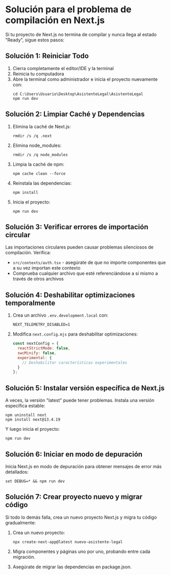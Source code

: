 # Solución para el problema de compilación en Next.js

Si tu proyecto de Next.js no termina de compilar y nunca llega al estado "Ready", sigue estos pasos:

## Solución 1: Reiniciar Todo

1. Cierra completamente el editor/IDE y la terminal
2. Reinicia tu computadora
3. Abre la terminal como administrador e inicia el proyecto nuevamente con:
   ```
   cd C:\Users\Usuario\Desktop\AsistenteLegal\AsistenteLegal
   npm run dev
   ```

## Solución 2: Limpiar Caché y Dependencias

1. Elimina la caché de Next.js:
   ```
   rmdir /s /q .next
   ```
   
2. Elimina node_modules:
   ```
   rmdir /s /q node_modules
   ```
   
3. Limpia la caché de npm:
   ```
   npm cache clean --force
   ```
   
4. Reinstala las dependencias:
   ```
   npm install
   ```
   
5. Inicia el proyecto:
   ```
   npm run dev
   ```

## Solución 3: Verificar errores de importación circular

Las importaciones circulares pueden causar problemas silenciosos de compilación. Verifica:

- `src/contexts/auth.tsx` - asegúrate de que no importe componentes que a su vez importan este contexto
- Comprueba cualquier archivo que esté referenciándose a sí mismo a través de otros archivos

## Solución 4: Deshabilitar optimizaciones temporalmente

1. Crea un archivo `.env.development.local` con:
   ```
   NEXT_TELEMETRY_DISABLED=1
   ```

2. Modifica `next.config.mjs` para deshabilitar optimizaciones:
   ```js
   const nextConfig = {
     reactStrictMode: false,
     swcMinify: false,
     experimental: {
       // Deshabilitar características experimentales
     }
   };
   ```

## Solución 5: Instalar versión específica de Next.js

A veces, la versión "latest" puede tener problemas. Instala una versión específica estable:

```
npm uninstall next
npm install next@13.4.19
```

Y luego inicia el proyecto:
```
npm run dev
```

## Solución 6: Iniciar en modo de depuración

Inicia Next.js en modo de depuración para obtener mensajes de error más detallados:

```
set DEBUG=* && npm run dev
```

## Solución 7: Crear proyecto nuevo y migrar código

Si todo lo demás falla, crea un nuevo proyecto Next.js y migra tu código gradualmente:

1. Crea un nuevo proyecto:
   ```
   npx create-next-app@latest nuevo-asistente-legal
   ```

2. Migra componentes y páginas uno por uno, probando entre cada migración.

3. Asegúrate de migrar las dependencias en package.json. 
